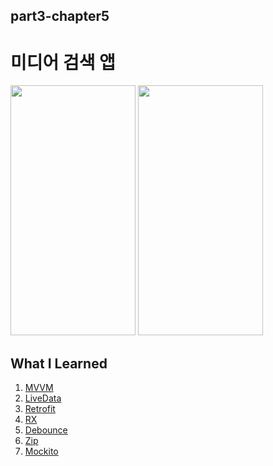 ## part3-chapter5

# 미디어 검색 앱

<img src="https://github.com/soommmin/part3-chapter5/assets/150005268/2fbe13e4-347b-410e-94aa-8f1262a1ac29" width="200" height="400"/>
<img src="https://github.com/soommmin/part3-chapter5/assets/150005268/da7f297c-ed71-43c2-ae67-cad7b177ec90" width="200" height="400"/>



## What I Learned
1. [MVVM](https://ko.wikipedia.org/wiki/%EB%AA%A8%EB%8D%B8-%EB%B7%B0-%EB%B7%B0%EB%AA%A8%EB%8D%B8)
2. [LiveData](https://developer.android.com/topic/libraries/architecture/livedata?hl=ko)
3. [Retrofit](https://square.github.io/retrofit/)
4. [RX](https://github.com/ReactiveX/RxKotlin)
5. [Debounce](https://reactivex.io/documentation/operators/debounce.html)
6. [Zip](https://reactivex.io/documentation/operators/zip.html)
7. [Mockito](https://developer.android.com/training/testing/unit-testing/local-unit-tests?hl=ko)



